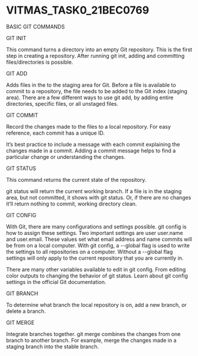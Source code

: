 # VITMAS_TASK0_21BEC0769
BASIC GIT COMMANDS

GIT INIT

This command turns a directory into an empty Git repository. This is the first step in creating a repository. After running git init, adding and committing files/directories is possible.

GIT ADD

Adds files in the to the staging area for Git. Before a file is available to commit to a repository, the file needs to be added to the Git index (staging area). There are a few different ways to use git add, by adding entire directories, specific files, or all unstaged files.

GIT COMMIT

Record the changes made to the files to a local repository. For easy reference, each commit has a unique ID.

It’s best practice to include a message with each commit explaining the changes made in a commit. Adding a commit message helps to find a particular change or understanding the changes.

GIT STATUS

This command returns the current state of the repository.

git status will return the current working branch. If a file is in the staging area, but not committed, it shows with git status. Or, if there are no changes it’ll return nothing to commit, working directory clean.

GIT CONFIG

With Git, there are many configurations and settings possible. git config is how to assign these settings. Two important settings are user user.name and user.email. These values set what email address and name commits will be from on a local computer. With git config, a --global flag is used to write the settings to all repositories on a computer. Without a --global flag settings will only apply to the current repository that you are currently in.

There are many other variables available to edit in git config. From editing color outputs to changing the behavior of git status. Learn about git config settings in the official Git documentation.

GIT BRANCH

To determine what branch the local repository is on, add a new branch, or delete a branch.

GIT MERGE

Integrate branches together. git merge combines the changes from one branch to another branch. For example, merge the changes made in a staging branch into the stable branch.
